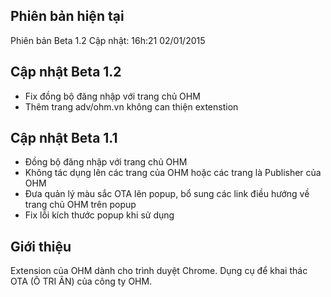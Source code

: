 ## Phiên bản hiện tại
Phiên bản Beta 1.2
Cập nhật: 16h:21 02/01/2015
## Cập nhật Beta 1.2
- Fix đồng bộ đăng nhập với trang chủ OHM 
- Thêm trang adv/ohm.vn không can thiện extenstion

## Cập nhật Beta 1.1
- Đồng bộ đăng nhập với trang chủ OHM
- Không tác dụng lên các trang của OHM hoặc các trang là Publisher của OHM
- Đưa quản lý màu sắc OTA lên popup, bổ sung các link điều hướng về trang chủ OHM trên popup
- Fix lỗi kích thước popup khi sử dụng

## Giới thiệu
Extension của OHM dành cho trình duyệt Chrome. Dụng cụ để khai thác OTA (Ô TRI ÂN) của công ty OHM.
